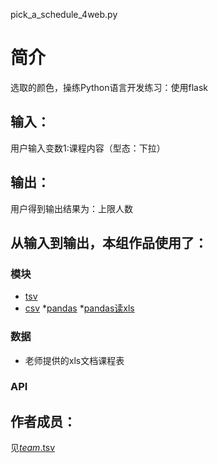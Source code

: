 pick_a_schedule_4web.py

# 简介 
选取的颜色，操练Python语言开发练习：使用flask


		

## 输入：
用户输入变数1:课程内容（型态：下拉）
## 输出：
用户得到输出结果为：上限人数
## 从输入到输出，本组作品使用了：
### 模块
* [tsv](http://www.52ij.com/jishu/python/12449.html)
* [csv](http://www.cnblogs.com/nisen/p/6155492.html)
*[pandas](http://www.jb51.net/article/63216.htm)
*[pandas读xls](http://www.cnblogs.com/lhj588/archive/2012/01/06/2314181.html)
### 数据
* 老师提供的xls文档课程表
### API


## 作者成员：
见[_team_.tsv](https://github.com/hujingyin/repo-C-/blob/master/_team_.tsv)
